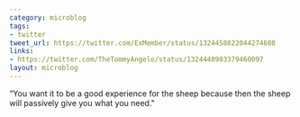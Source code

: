 ```yaml
---
category: microblog
tags:
- twitter
tweet_url: https://twitter.com/ExMember/status/1324458822044274688
links:
- https://twitter.com/TheTommyAngelo/status/1324448903379460097
layout: microblog
---
```

“You want it to be a good experience for the sheep because then the sheep will passively give you what you need."
